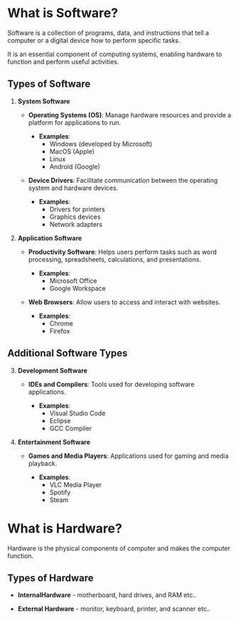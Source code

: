 # What is Software?

Software is a collection of programs, data, and instructions that tell a computer or a digital device how to perform specific tasks.

It is an essential component of computing systems, enabling hardware to function and perform useful activities.

## Types of Software

1. **System Software**

   - **Operating Systems (OS)**: Manage hardware resources and provide a platform for applications to run.

     - **Examples**: 
       - Windows (developed by Microsoft)
       - MacOS (Apple)
       - Linux
       - Android (Google)

   - **Device Drivers**: Facilitate communication between the operating system and hardware devices.

     - **Examples**: 
       - Drivers for printers
       - Graphics devices
       - Network adapters

2. **Application Software**

   - **Productivity Software**: Helps users perform tasks such as word processing, spreadsheets, calculations, and presentations.

     - **Examples**: 
       - Microsoft Office
       - Google Workspace

   - **Web Browsers**: Allow users to access and interact with websites.

     - **Examples**: 
       - Chrome
       - Firefox

## Additional Software Types

3. **Development Software**

   - **IDEs and Compilers**: Tools used for developing software applications.

     - **Examples**: 
       - Visual Studio Code
       - Eclipse
       - GCC Compiler

4. **Entertainment Software**

   - **Games and Media Players**: Applications used for gaming and media playback.

     - **Examples**: 
       - VLC Media Player
       - Spotify
       - Steam


# What is Hardware?

Hardware is the physical components of computer and makes the computer function.

## Types of Hardware

- **InternalHardware** -  motherboard, hard drives, and RAM etc..

- **External Hardware** - monitor, keyboard, printer, and scanner etc..

   
   
